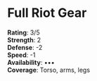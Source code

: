 # Full Riot Gear

**Rating**: 3/5\
**Strength**: 2\
**Defense**: -2\
**Speed**: -1\
**Availability**: •••\
**Coverage**: Torso, arms, legs

